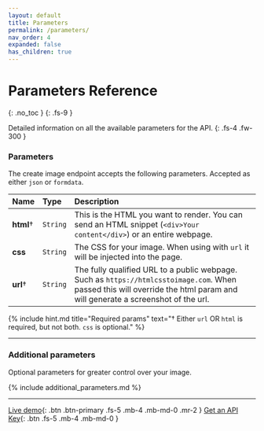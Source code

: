 ```yaml
---
layout: default
title: Parameters
permalink: /parameters/
nav_order: 4
expanded: false
has_children: true
---
```

# Parameters Reference
{: .no_toc }
{: .fs-9 }

Detailed information on all the available parameters for the API.
{: .fs-4 .fw-300 }

### Parameters

The create image endpoint accepts the following parameters. Accepted as either `json` or `formdata`.

| Name        | Type          | Description |
|:-------------|:------------------|:------|
| **html**† | `String`  | This is the HTML you want to render. You can send an HTML snippet \(`<div>Your content</div>`\) or an entire webpage. |
| **css** | `String` | The CSS for your image. When using with `url` it will be injected into the page. |
| **url**† | `String` | The fully qualified URL to a public webpage. Such as `https://htmlcsstoimage.com`. When passed this will override the html param and will generate a screenshot of the url. |

{% include hint.md title="Required params" text="† Either `url` OR `html` is required, but not both. `css` is optional." %}

<hr>

### Additional parameters

Optional parameters for greater control over your image.

{% include additional_parameters.md %}

<hr>

[Live demo](https://htmlcsstoimage.com/demo){: .btn .btn-primary .fs-5 .mb-4 .mb-md-0 .mr-2 }
[Get an API Key](https://htmlcsstoimage.com){: .btn .fs-5 .mb-4 .mb-md-0 }
